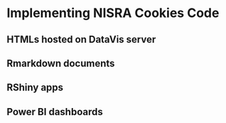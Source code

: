 # Implementing NISRA Cookies Code

## HTMLs hosted on DataVis server

## Rmarkdown documents

## RShiny apps

## Power BI dashboards
